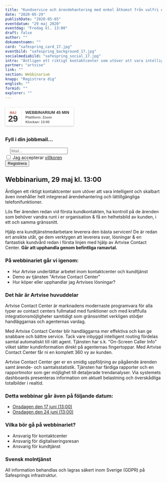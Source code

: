 ```yaml
---
title: "Kundservice och ärendehantering med enkel åtkomst från valfri enhet"
date: "2020-05-29"
publishDate: "2020-05-05"
eventdatum: "29 maj 2020"
eventdag: "Fredag kl. 13:00"
draft: false
author: ""
dokumentnamn: ""
card: "safespring_card_17.jpg"
eventbild: "safespring_background_17.jpg"
socialmediabild: "safespring_social_17.jpg"
intro: "Äntligen ett riktigt kontaktcenter som utöver att vara intelligent och skalbart även innehåller helt integrerad ärendehantering och lättillgängliga telefonifunktioner."
partner: "artvise"
link: ""
section: Webbinarium
knapp: "Registrera dig"
english: ""
formid: ""
explorer: ""
---
```

<style>
.safespring-event .desc .des,.safespring-event .desc .hed{font-family:Hind,sans-serif;overflow:hidden}.safespring-event{display:inline-block;position:relative;cursor:default;background:#fff;font-family:Hind,sans-serif;font-weight:600;color:#323232!important;font-size:15px;line-height:100%;-webkit-box-shadow:0 0 0 .5px rgba(50,50,93,.17),0 2px 5px 0 rgba(50,50,93,.1),0 1px 1.5px 0 rgba(0,0,0,.07),0 1px 2px 0 rgba(0,0,0,.08),0 0 0 0 transparent!important;-moz-box-shadow:0 0 0 .5px rgba(50,50,93,.17),0 2px 5px 0 rgba(50,50,93,.1),0 1px 1.5px 0 rgba(0,0,0,.07),0 1px 2px 0 rgba(0,0,0,.08),0 0 0 0 transparent!important;box-shadow:0 0 0 .5px rgba(50,50,93,.17),0 2px 5px 0 rgba(50,50,93,.1),0 1px 1.5px 0 rgba(0,0,0,.07),0 1px 2px 0 rgba(0,0,0,.08),0 0 0 0 transparent!important;-webkit-border-radius:4px;border-radius:4px}.safespring-event .date{width:50px;height:60px;float:left;position:relative}.safespring-event .date .bdr1,.safespring-event .date .bdr2{width:1px;height:50px;position:absolute;z-index:100;top:5px}.safespring-event .date .mon{display:block;text-align:center;padding:12px 0 0;font-size:10px;color:#bf5549;font-weight:700;line-height:110%;text-transform:uppercase}.safespring-event .date .day{display:block;text-align:center;padding:0 0 8px;font-size:28px;font-weight:700;color:#333;line-height:100%}.safespring-event .date .bdr1{background:#eaeaea;right:-3px}.safespring-event .date .bdr2{background:#fff;right:-4px}.safespring-event .desc{height:60px;float:left;position:relative;padding:0 15px 0 0}.safespring-event .desc p{margin:0;display:block;text-align:left;padding:10px 0 0 15px;font-size:11px;color:#666;line-height:130%}.safespring-event .desc .hed{height:15px;display:block;margin-bottom:0;font-size:13px;line-height:110%;color:#333;text-transform:uppercase}.safespring-event .desc .des{height:28px;display:block}.safespring-event-selected{background-color:#f4f4f4}.addeventatc .alarm_reminder,.addeventatc .all_day_event,.addeventatc .attendees,.addeventatc .calname,.addeventatc .date_format,.addeventatc .recurring,.addeventatc .status,.addeventatc .uid,.safespring-event .client,.safespring-event .description,.safespring-event .end,.safespring-event .facebook_event,.safespring-event .location,.safespring-event .method,.safespring-event .organizer,.safespring-event .organizer_email,.safespring-event .start,.safespring-event .timezone,.safespring-event .title,.safespring-event .transp{display:none!important}
</style>
<div style="clear:both;padding:10px 0px 10px 0px;">
	<div class="safespring-event" data-styling="none">
		<div class="date">
			<span class="mon">MAJ</span>
			<span class="day">29</span>
			<div class="bdr1"></div>
			<div class="bdr2"></div>
		</div>
		<div class="desc">
			<p>
				<strong class="hed">Webbinarium 45 min</strong>
				<span class="des">Plattform: Zoom<br />Klockan: 13:00</span>
			</p>
		</div>
	</div>
	</div>
	<form id="up-form" name="form_9549u50a129f776da411c96db95023a367964" action="https://power.upsales.com/api/external/formSubmit" method="POST">
	  <h3>Fyll i din jobbmail...</h3>
		<div class="email">
	    <div class="form">
	      <i class="fas fa-envelope"></i>&nbsp;&nbsp;&nbsp;
	      <input maxlength="512" type="email" pattern="^[a-zA-Z0-9.!#$%&amp;’*+\/=?^_`{|}~-]+@[a-zA-Z0-9-]+(?:\.[a-zA-Z0-9-]+){1,}$" title="Please enter a valid email" id="up-email-input" autocomplete="off" name="Contact.email" required="required" placeholder="Mail...">
	    </div>
	  </div>
	    <div class="inputGroup">
	        <input id="villkor" type="checkbox" value="on" name="singleOptIn.1568140995494">
	        <label for="villkor">Jag accepterar <a href="/dokument/personuppgiftshantering/">villkoren</a></label>
	    </div>
		<!-- REQUIRED FIELDS -->
		<input type="hidden" name="formCid" value="9549">
		<input type="hidden" name="formId" value="9549u50a129f776da411c96db95023a367964">
		<input type="hidden" name="isFrame" value="false">
		<input type="text" value="" name="validation" style="display: none;">
		<!-- END OF REQUIRED FIELDS -->
		<div class="submit-button"><button class="button" type="submit">Registrera</button></div>
	</form>
	<script>
		(function(){var form = document.getElementById("up-form");if(form) {var submitted = false;form.addEventListener("submit", function(ev) {var button = ev.target.querySelector("button[type=submit]");if(button) {button.disabled = true;}if (!submitted && window.hasPhoneFields) {var phoneFields = form.querySelectorAll('input[name*=phone], input[name*=Phone]');[].forEach.call(phoneFields, function(element) {if (element.iti) { element.value = element.iti.getNumber(); }});submitted = true;form.submit()}});}})();
</script>

## Webbinarium, 29 maj kl. 13:00

<div class="ingress"><p>Äntligen ett riktigt kontaktcenter som utöver att vara intelligent och skalbart även innehåller helt integrerad ärendehantering och lättillgängliga telefonifunktioner.</p></div>

Lös fler ärenden redan vid första kundkontakten, ha kontroll på de ärenden som behöver vandra runt i er organisation & få en helhetsbild av kunden, i ett och samma gränssnitt.

Hjälp era kundtjänstmedarbetare leverera den bästa servicen! De är redan ert ansikte utåt, ge dem verktygen att leverera svar, lösningar & en fantastisk kundvård redan i första linjen med hjälp av Artvise Contact Center. **Går att upphandla genom befintliga ramavtal.**

### På webbinariet går vi igenom:

- Hur Artvise underlättar arbetet inom kontaktcenter och kundtjänst
- Demo av tjänsten "Artvise Contact Center"
- Hur köper eller upphandlar jag Artvises lösningar?

### Det här är Artvise huvuddelar

Artvise Contact Center är marknadens modernaste programvara för alla typer av contact centers fullmatad med funktioner och med kraftfulla integrationsmöjligheter samtidigt som gränssnittet verkligen stödjer handläggarnas och agenternas vardag.

Med Artvise Contact Center blir handläggarna mer effektiva och kan ge snabbare och bättre service. Tack vare inbyggd intelligent routing fördelas samtal automatiskt till rätt agent. Tjänsten har s.k. "On-Screen Caller Info" vilket sätter kundinformation direkt på agenternas fingertoppar. Med Artvise Contact Center får ni en komplett 360 vy av kunden.

Artvise Contact Center ger er en smidig uppföljning av pågående ärenden samt ärende- och samtalsstatistik. Tjänsten har färdiga rapporter och en rapportmotor som ger möjlighet till detaljerade trendanalyser. Via systemets dashboards presenteras information om aktuell belastning och överskådliga totalbilder i realtid.

### Detta webbinar går även på följande datum:

- [Onsdagen den 17 juni (13:00)](/event/2020-06-17)
- [Onsdagen den 24 juni (13:00)](/event/2020-06-24)

### Vilka bör gå på webbinariet?

- Ansvarig för kontaktcenter
- Ansvarig för digitaliseringsresan
- Ansvarig för kundtjänst

### Svensk molntjänst
All information behandlas och lagras säkert inom Sverige (GDPR) på Safesprings infrastruktur.
